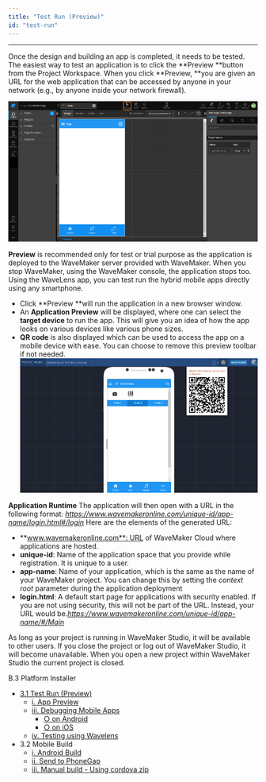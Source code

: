 ```yaml
---
title: "Test Run (Preview)"
id: "test-run"
---
```

---

Once the design and building an app is completed, it needs to be tested. The easiest way to test an application is to click the **Preview **button from the Project Workspace. When you click **Preview, **you are given an URL for the web application that can be accessed by anyone in your network (e.g., by anyone inside your network firewall).

[![](/learn/assets/preview_page_mobile.png)](/learn/assets/preview_page_mobile.png)

**Preview** is recommended only for test or trial purpose as the application is deployed to the WaveMaker server provided with WaveMaker. When you stop WaveMaker, using the WaveMaker console, the application stops too. Using the WaveLens app, you can test run the hybrid mobile apps directly using any smartphone.

- Click **Preview **will run the application in a new browser window.
- An **Application Preview** will be displayed, where one can select the **target device** to run the app. This will give you an idea of how the app looks on various devices like various phone sizes.
- **QR code** is also displayed which can be used to access the app on a mobile device with ease. You can choose to remove this preview toolbar if not needed. [![](/learn/assets/app_preview_mobile.png)](/learn/assets/app_preview_mobile.png)

**Application Runtime** The application will then open with a URL in the following format: _https://www.wavemakeronline.com/unique-id/app-name/login.html#/login_ Here are the elements of the generated URL:

- **www.wavemakeronline.com**: URL of WaveMaker Cloud where applications are hosted.
- **unique-id**: Name of the application space that you provide while registration. It is unique to a user.
- **app-name**: Name of your application, which is the same as the name of your WaveMaker project. You can change this by setting the _context root_ parameter during the application deployment
- **login.html**: A default start page for applications with security enabled. If you are not using security, this will not be part of the URL. Instead, your URL would be._https://www.wavemakeronline.com/unique-id/app-name/#/Main_

As long as your project is running in WaveMaker Studio, it will be available to other users. If you close the project or log out of WaveMaker Studio, it will become unavailable. When you open a new project within WaveMaker Studio the current project is closed.

B.3 Platform Installer

- [3.1 Test Run (Preview)](#)
    - [i. App Preview](#)
    - [iii. Debugging Mobile Apps](/learn/hybrid-mobile/debugging-mobile-apps/)
        - [○ on Android](/learn/hybrid-mobile/debugging-mobile-apps/#android)
        - [○ on iOS](/learn/hybrid-mobile/debugging-mobile-apps/#ios)
    - [iv. Testing using Wavelens](/learn/hybrid-mobile/testing-hybrid-mobile-apps-using-wavelens/)
- 3.2 Mobile Build
    - [i. Android Build](/learn/hybrid-mobile/mobile-build/#android)
    - [ii. Send to PhoneGap](/learn/hybrid-mobile/mobile-build-phonegap/#phonegap)
    - [iii. Manual build - Using cordova zip](/learn/hybrid-mobile/mobile-build-manual/#manual)
